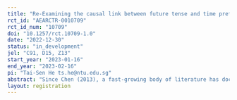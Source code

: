 ```yaml
---
title: "Re-Examining the causal link between future tense and time preference: evidence from English monolinguals"
rct_id: "AEARCTR-0010709"
rct_id_num: "10709"
doi: "10.1257/rct.10709-1.0"
date: "2022-12-30"
status: "in_development"
jel: "C91, D15, Z13"
start_year: "2023-01-16"
end_year: "2023-02-16"
pi: "Tai-Sen He ts.he@ntu.edu.sg"
abstract: "Since Chen (2013), a fast-growing body of literature has documented abundant supporting evidence for the linguistic-savings hypothesis (LSH). Despite this influx of research, direct causal evidence is limited. In the present study, we will re-examine the LSH within English, a strong future time reference language, using English monolingual subjects. In our experiment, participants will be randomly assigned to either "will" or "no will" condition and make a series of binary decisions in a standard time preference task, choosing between an immediate, smaller reward, versus a delayed larger reward. In the "will" condition, the delayed rewards will be described using future tense, whereas, in the "no will" condition, the delayed rewards will be described using present tense by omitting the future tense marking."
layout: registration
---
```


